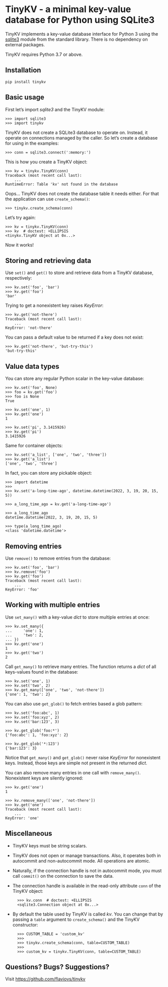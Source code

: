 TinyKV - a minimal key-value database for Python using SQLite3
==============================================================

TinyKV implements a key-value database interface for Python 3 using
the [sqlite3](https://docs.python.org/3/library/sqlite3.html) module
from the standard library. There is no dependency on external
packages.

TinyKV requires Python 3.7 or above.


Installation
------------

    pip install tinykv


Basic usage
-----------

First let’s import _sqlite3_ and the TinyKV module:

    >>> import sqlite3
    >>> import tinykv

TinyKV does not create a SQLite3 database to operate on. Instead, it
operate on connections managed by the caller. So let’s create a
database for using in the examples:

    >>> conn = sqlite3.connect(':memory:')

This is how you create a TinyKV object:

    >>> kv = tinykv.TinyKV(conn)
    Traceback (most recent call last):
        ...
    RuntimeError: Table 'kv' not found in the database

Oops... TinyKV does not create the database table it needs either. For
that the application can use `create_schema()`:

    >>> tinykv.create_schema(conn)

Let’s try again:

    >>> kv = tinykv.TinyKV(conn)
    >>> kv  # doctest: +ELLIPSIS
    <tinykv.TinyKV object at 0x...>

Now it works!


## Storing and retrieving data

Use `set()` and `get()` to store and retrieve data from a TinyKV
database, respectively:

    >>> kv.set('foo', 'bar')
    >>> kv.get('foo')
    'bar'

Trying to get a nonexistent key raises _KeyError_:

    >>> kv.get('not-there')
    Traceback (most recent call last):
        ...
    KeyError: 'not-there'

You can pass a default value to be returned if a key does not exist:

    >>> kv.get('not-there', 'but-try-this')
    'but-try-this'


## Value data types

You can store any regular Python scalar in the key-value database:

    >>> kv.set('foo', None)
    >>> foo = kv.get('foo')
    >>> foo is None
    True

    >>> kv.set('one', 1)
    >>> kv.get('one')
    1

    >>> kv.set('pi', 3.1415926)
    >>> kv.get('pi')
    3.1415926

Same for container objects:

    >>> kv.set('a_list', ['one', 'two', 'three'])
    >>> kv.get('a_list')
    ['one', 'two', 'three']

In fact, you can store any pickable object:

    >>> import datetime
    >>>
    >>> kv.set('a-long-time-ago', datetime.datetime(2022, 3, 19, 20, 15, 5))

    >>> a_long_time_ago = kv.get('a-long-time-ago')

    >>> a_long_time_ago
    datetime.datetime(2022, 3, 19, 20, 15, 5)

    >>> type(a_long_time_ago)
    <class 'datetime.datetime'>


## Removing entries

Use `remove()` to remove entries from the database:

    >>> kv.set('foo', 'bar')
    >>> kv.remove('foo')
    >>> kv.get('foo')
    Traceback (most recent call last):
        ...
    KeyError: 'foo'


## Working with multiple entries

Use `set_many()` with a key-value _dict_ to store multiple entries at
once:

    >>> kv.set_many({
    ...     'one': 1,
    ...     'two': 2,
    ... })
    >>> kv.get('one')
    1
    >>> kv.get('two')
    2

Call `get_many()` to retrieve many entries. The function returns a
_dict_ of all keys-values found in the database:

    >>> kv.set('one', 1)
    >>> kv.set('two', 2)
    >>> kv.get_many(['one', 'two', 'not-there'])
    {'one': 1, 'two': 2}

You can also use `get_glob()` to fetch entries based a glob pattern:

    >>> kv.set('foo:abc', 1)
    >>> kv.set('foo:xyz', 2)
    >>> kv.set('bar:123', 3)

    >>> kv.get_glob('foo:*')
    {'foo:abc': 1, 'foo:xyz': 2}

    >>> kv.get_glob('*:123')
    {'bar:123': 3}

Notice that `get_many()` and `get_glob()` never raise _KeyError_ for
nonexistent keys. Instead, those keys are simple not present in the
returned _dict_.

You can also remove many entries in one call with
`remove_many()`. Nonexistent keys are silently ignored:

    >>> kv.get('one')
    1

    >>> kv.remove_many(['one', 'not-there'])
    >>> kv.get('one')
    Traceback (most recent call last):
        ...
    KeyError: 'one'


Miscellaneous
-------------

- TinyKV keys must be string scalars.

- TinyKV does not open or manage transactions. Also, it operates both
  in autocommit and non-autocommit mode. All operations are atomic.

- Naturally, if the connection handle is not in autocommit mode, you
  must call `commit()` on the connection to save the data.

- The connection handle is available in the read-only attribute `conn`
  of the TinyKV object:

        >>> kv.conn  # doctest: +ELLIPSIS
        <sqlite3.Connection object at 0x...>

- By default the table used by TinyKV is called _kv_. You can change
  that by passing a `table` argument to `create_schema()` and the
  TinyKV constructor:

        >>> CUSTOM_TABLE = 'custom_kv'
        >>>
        >>> tinykv.create_schema(conn, table=CUSTOM_TABLE)
        >>>
        >>> custom_kv = tinykv.TinyKV(conn, table=CUSTOM_TABLE)


Questions? Bugs? Suggestions?
-----------------------------
Visit https://github.com/flaviovs/tinykv
